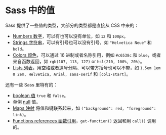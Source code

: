 # Sass 中的值

Sass 提供了一些值的类型，大部分的类型都是直接从 CSS 中来的：

- [Numbers 数字](./numbers.md)，可以有也可以没有单位，如 `12` 和 `100px`。
- [Strings 字符串](./strings.md)，可以有引号也可以没有引号，如 `"Helvetica Neue"` 和 `bold`。
- [Colors 颜色](./colors.md)，可以通过 16 进制或者名称引用，例如 `#c6538c` 和 `blue`，或者来自函数返回，如 `rgb(107, 113, 127)` or `hsl(210, 100%, 20%)`。
- [Lists 列表](./lists.md)，用空格或者逗号分隔、可以带方括号也可以不带，如 `1.5em 1em 0 2em, Helvetica, Arial, sans-serif` 和 `[col1-start]`。

还有一些 Sass 里特有的：

- [boolean 值](./booleans.md) `true` 和 `false`。
- 单例 [null](./null.md) 值。
- [Maps 映射](./maps.md) 将值和键联系起来，如 `("background": red, "foreground": link)`。
- [Functions references 函数引用](./functions.md)，`get-function()` 返回和用 `call()` 调用的。
